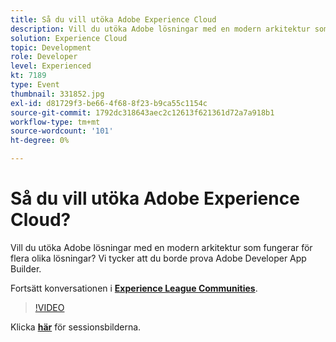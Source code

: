 ```yaml
---
title: Så du vill utöka Adobe Experience Cloud
description: Vill du utöka Adobe lösningar med en modern arkitektur som fungerar för flera olika lösningar? Vi tycker att du borde prova Adobe Developer App Builder. Den här sessionen skapades som en del av Adobe Developers Live Content Event.
solution: Experience Cloud
topic: Development
role: Developer
level: Experienced
kt: 7189
type: Event
thumbnail: 331852.jpg
exl-id: d81729f3-be66-4f68-8f23-b9ca55c1154c
source-git-commit: 1792dc318643aec2c12613f621361d72a7a918b1
workflow-type: tm+mt
source-wordcount: '101'
ht-degree: 0%

---
```


# Så du vill utöka Adobe Experience Cloud?

Vill du utöka Adobe lösningar med en modern arkitektur som fungerar för flera olika lösningar? Vi tycker att du borde prova Adobe Developer App Builder.

Fortsätt konversationen i **[Experience League Communities](https://adobe.ly/36Yd3v6)**.

>[!VIDEO](https://video.tv.adobe.com/v/331852/?quality=12&learn=on&hidetitle=true)

Klicka **[här](/help/adobe-developers-live/assets/extend-experience-cloud.pdf)** för sessionsbilderna.
